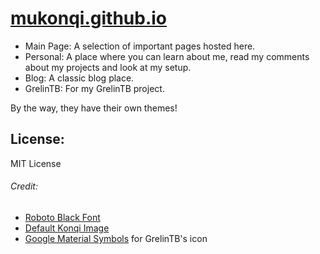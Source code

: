 # [mukonqi.github.io](https://mukonqi.github.io)
- Main Page: A selection of important pages hosted here.
- Personal: A place where you can learn about me, read my comments about my projects and look at my setup.
- Blog: A classic blog place.
- GrelinTB: For my GrelinTB project.

By the way, they have their own themes!

## License:
MIT License

###### Credit: 
- [Roboto Black Font](https://fonts.google.com/specimen/Roboto)
- [Default Konqi Image](https://community.kde.org/File:Mascot_konqi.png)
- [Google Material Symbols](https://fonts.google.com/icons?selected=Material%20Symbols%20Outlined%3Aconstruction%3AFILL%400%3Bwght%40700%3BGRAD%40200%3Bopsz%4048) for GrelinTB's icon